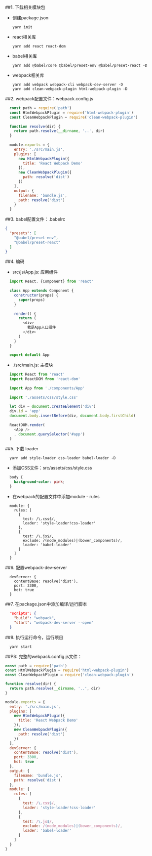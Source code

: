 ##1. 下载相关模块包
* 创建package.json
  ```
  yarn init
  ```
* react相关库
  ```
  yarn add react react-dom
  ```
* babel相关库
  ```
  yarn add @babel/core @babel/preset-env @babel/preset-react -D
  ```
* webpack相关库
  ```
  yarn add webpack webpack-cli webpack-dev-server -D
  yarn add clean-webpack-plugin html-webpack-plugin -D
  ```
##2. webpack配置文件：webpack.config.js
  ```javascript
    const path = require('path')
    const HtmlWebpackPlugin = require('html-webpack-plugin')
    const CleanWebpackPlugin = require('clean-webpack-plugin')
    
    function resolve(dir) {
      return path.resolve(__dirname, '..', dir)
    }
    
    module.exports = {
      entry: './src/main.js',
      plugins: [
        new HtmlWebpackPlugin({
          title: 'React Webpack Demo'
        }),
        new CleanWebpackPlugin({
          path: resolve('dist')
        })
      ],
      output: {
        filename: 'bundle.js',
        path: resolve('dist')
      }
    }
  ```
##3. babel配置文件：.babelrc
  ```json
  {
    "presets": [
      "@babel/preset-env",
      "@babel/preset-react"
    ]
  }
  ```
##4. 编码
  * src/js/App.js: 应用组件
  ```javascript
    import React, {Component} from 'react'
    
    class App extends Component {
      constructor(props) {
        super(props)
      }
    
      render() {
        return (
          <div>
            我是App入口组件
          </div>
        )
      }
    }
    
    export default App
  ```  
  * ./src/main.js: 主模块
  ```javascript
    import React from 'react'
    import ReactDOM from 'react-dom'
    
    import App from './components/App'
    
    import './assets/css/style.css'
    
    let div = document.createElement('div')
    div.id = 'app'
    document.body.insertBefore(div, document.body.firstChild)
    
    ReactDOM.render(
      <App />
      , document.querySelector('#app')
    )
  ```
##5. 下载 loader
  ```
    yarn add style-loader css-loader babel-loader -D
  ```
  * 添加CSS文件：src/assets/css/style.css
  ```css
    body {
      background-color: pink;
    }
  ```
  * 在webpack的配置文件中添加module - rules
  ```
    module: {
      rules: [
        {
          test: /\.css$/,
          loader: 'style-loader!css-loader'
        },
        {
          test: /\.js$/,
          exclude: /(node_modules)|(bower_components)/,
          loader: 'babel-loader'
        }
      ]
    }
  ```
##6. 配置webpack-dev-server
  ```
    devServer: {
      contentBase: resolve('dist'),
      port: 3300,
      hot: true
    }
  ```
##7. 在package.json中添加编译/运行脚本
  ```json
    "scripts": {
      "build": "webpack",
      "start": "webpack-dev-server --open"
    }
  ```
##8. 执行运行命令，运行项目
  ```
    yarn start
  ```  
##PS: 完整的webpack.config.js文件：
```javascript
const path = require('path')
const HtmlWebpackPlugin = require('html-webpack-plugin')
const CleanWebpackPlugin = require('clean-webpack-plugin')

function resolve(dir) {
  return path.resolve(__dirname, '..', dir)
}

module.exports = {
  entry: './src/main.js',
  plugins: [
    new HtmlWebpackPlugin({
      title: 'React Webpack Demo'
    }),
    new CleanWebpackPlugin({
      path: resolve('dist')
    })
  ],
  devServer: {
    contentBase: resolve('dist'),
    port: 3300,
    hot: true
  },
  output: {
    filename: 'bundle.js',
    path: resolve('dist')
  },
  module: {
    rules: [
      {
        test: /\.css$/,
        loader: 'style-loader!css-loader'
      },
      {
        test: /\.js$/,
        exclude: /(node_modules)|(bower_components)/,
        loader: 'babel-loader'
      }
    ]
  }
}
```
  